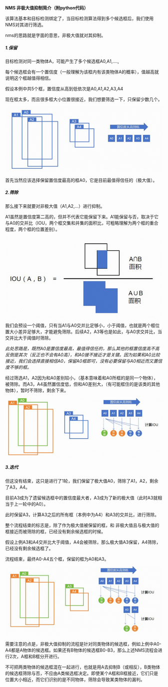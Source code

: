 **NMS 非极大值抑制简介（附python代码）**

该算法基本和目标检测绑定了，当目标检测算法得到多个候选框后，我们使用NMS对其进行筛选。



nms的思路就是字面的意思，非极大值就对其抑制。

##### 1.保留

目标检测对同一类物体A，可能产生了多个候选框A0,A1,....,

每个候选框会有一个置信度（一般理解为该框内有该类物体A的概率），值越高就说明这个框越值得相信。

假设本例中共5个框，置信度从高到低依次是A0,A1,A2,A3,A4

现在框太多，而且很多框大小位置很接近，我们想要筛选一下，只保留少数几个。

![nms1](pic/nms1.JPG)

首先当然应该选择保留置信度最高的框A0，它是目前最值得信任的（极大值）。

##### 2.筛除

那么接下来就要对非极大值（A1,A2,...）进行抑制。

A1虽然是置信度第二高的，但并不代表它能保留下来。A1能保留与否，取决于它与A0的交并比（IOU，两个框交集和并集的面积比，可粗略理解为两个框的重合程度，两个框的位置差别）。

![iou](pic/iou.JPG)

我们会预设一个阈值，只有当A1与A0交并比足够小，小于阈值，也就是两个框位置大小差异足够大，才能避免筛除。后续A2，A3等也是如此，与A0求交并比，当交并比大于阈值时筛除。

*此处思路是，既然A0是置信度最高，最值得信任的，那么其他的框置信度高不高反倒是其次（反正也不会有A0高），和A0接不接近才是关键。因为如果和A0比较接近，我们会选择直接相信A0，保留A0框即可，没有必要保留与A0相近而又置信度不够的框。*

经过筛选A1，A2因为和A0差别较小，（基本意味着和A0所框的是同一个物体），被筛除。而A3，A4虽然置信度低，但和A0差别大，（有可能框住的是该类的其他物体），暂时不筛除，剩余下来。

![nms2](pic/nms2.JPG)

##### 3.迭代

但这没有结束，这只是进行了1轮，我们保留了极大值A0，筛除了A1，A2，剩余了A3，A4。

目前A3成为了遗留候选框中的置信度最大者，A3成为了新的极大值（此时A3就相当于上一轮中的A0）。

此时保留A3，计算A3之后的所有框（本例中为A4）和A3的交并比，进行筛除。

整个流程结束的标志是，除了作为极大值被保留的框，和 非极大值且与极大值的框接近而被筛除的框，已经没有剩余候选框的时候。

假设上例A3和A4交并比大于阈值，A4会被筛除，那么极大值A3保留，A4筛除，已经没有剩余候选框了。

流程结束，最终A0-A4五个框，保留的框为A0和A3。

![nms3](pic/nms3.JPG)

需要注意的点是，非极大值抑制的流程是针对同类物体的候选框，例如上例中A0-A4都是A物体的候选框。如果还有B物体的候选框B0-B3，那么上述NMS流程会进行2次，A框和B框分开进行。

不可把两类物体的候选框混在一起进行，也就是用A去抑制B（或相反），B类物体的候选框筛除与否，不应由A类候选框决定。即使某个A框和B框接近，它们只是位置大小相近，而它们识别的是不同物体，筛除会导致某类物体的漏判。

